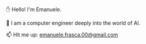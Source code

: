 ✋ Hello! I'm Emanuele.

🤖 I am a computer engineer deeply into the world of AI.

📫 Hit me up: emanuele.frasca.00@gmail.com
